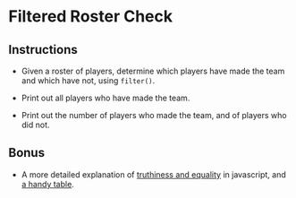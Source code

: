 # Filtered Roster Check

## Instructions

* Given a roster of players, determine which players have made the team and which have not, using `filter()`.

* Print out all players who have made the team.

* Print out the number of players who made the team, and of players who did not.

## Bonus

* A more detailed explanation of [truthiness and equality](http://adripofjavascript.com/blog/drips/truthy-and-falsy-values-in-javascript.html) in javascript, and [a handy table](https://dorey.github.io/JavaScript-Equality-Table/unified/). 
